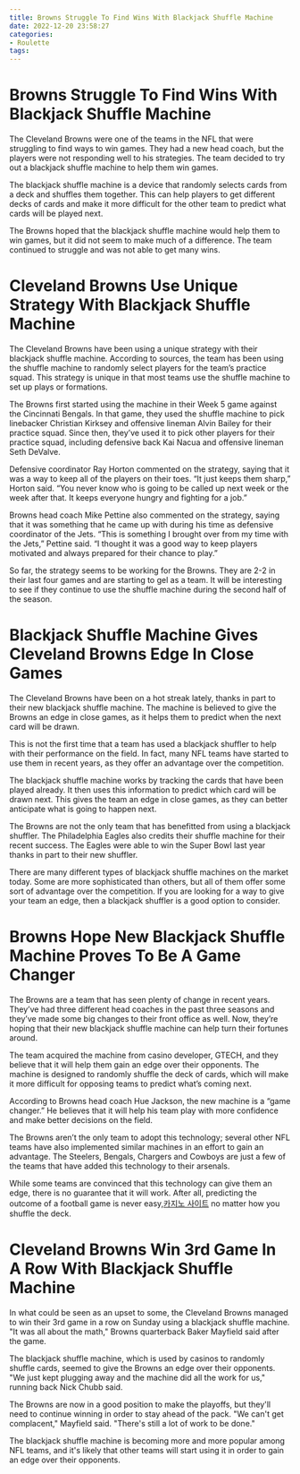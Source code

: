 ```yaml
---
title: Browns Struggle To Find Wins With Blackjack Shuffle Machine 
date: 2022-12-20 23:58:27
categories:
- Roulette
tags:
---
```



#  Browns Struggle To Find Wins With Blackjack Shuffle Machine 

The Cleveland Browns were one of the teams in the NFL that were struggling to find ways to win games. They had a new head coach, but the players were not responding well to his strategies. The team decided to try out a blackjack shuffle machine to help them win games.

The blackjack shuffle machine is a device that randomly selects cards from a deck and shuffles them together. This can help players to get different decks of cards and make it more difficult for the other team to predict what cards will be played next.

The Browns hoped that the blackjack shuffle machine would help them to win games, but it did not seem to make much of a difference. The team continued to struggle and was not able to get many wins.

#  Cleveland Browns Use Unique Strategy With Blackjack Shuffle Machine 


The Cleveland Browns have been using a unique strategy with their blackjack shuffle machine. According to sources, the team has been using the shuffle machine to randomly select players for the team’s practice squad. This strategy is unique in that most teams use the shuffle machine to set up plays or formations.

The Browns first started using the machine in their Week 5 game against the Cincinnati Bengals. In that game, they used the shuffle machine to pick linebacker Christian Kirksey and offensive lineman Alvin Bailey for their practice squad. Since then, they’ve used it to pick other players for their practice squad, including defensive back Kai Nacua and offensive lineman Seth DeValve.

Defensive coordinator Ray Horton commented on the strategy, saying that it was a way to keep all of the players on their toes. “It just keeps them sharp,” Horton said. “You never know who is going to be called up next week or the week after that. It keeps everyone hungry and fighting for a job.”

Browns head coach Mike Pettine also commented on the strategy, saying that it was something that he came up with during his time as defensive coordinator of the Jets. “This is something I brought over from my time with the Jets,” Pettine said. “I thought it was a good way to keep players motivated and always prepared for their chance to play.”

So far, the strategy seems to be working for the Browns. They are 2-2 in their last four games and are starting to gel as a team. It will be interesting to see if they continue to use the shuffle machine during the second half of the season.

#  Blackjack Shuffle Machine Gives Cleveland Browns Edge In Close Games 

The Cleveland Browns have been on a hot streak lately, thanks in part to their new blackjack shuffle machine. The machine is believed to give the Browns an edge in close games, as it helps them to predict when the next card will be drawn.

This is not the first time that a team has used a blackjack shuffler to help with their performance on the field. In fact, many NFL teams have started to use them in recent years, as they offer an advantage over the competition.

The blackjack shuffle machine works by tracking the cards that have been played already. It then uses this information to predict which card will be drawn next. This gives the team an edge in close games, as they can better anticipate what is going to happen next.

The Browns are not the only team that has benefitted from using a blackjack shuffler. The Philadelphia Eagles also credits their shuffle machine for their recent success. The Eagles were able to win the Super Bowl last year thanks in part to their new shuffler.

There are many different types of blackjack shuffle machines on the market today. Some are more sophisticated than others, but all of them offer some sort of advantage over the competition. If you are looking for a way to give your team an edge, then a blackjack shuffler is a good option to consider.

#  Browns Hope New Blackjack Shuffle Machine Proves To Be A Game Changer 

The Browns are a team that has seen plenty of change in recent years. They’ve had three different head coaches in the past three seasons and they’ve made some big changes to their front office as well. Now, they’re hoping that their new blackjack shuffle machine can help turn their fortunes around.

The team acquired the machine from casino developer, GTECH, and they believe that it will help them gain an edge over their opponents. The machine is designed to randomly shuffle the deck of cards, which will make it more difficult for opposing teams to predict what’s coming next.

According to Browns head coach Hue Jackson, the new machine is a “game changer.” He believes that it will help his team play with more confidence and make better decisions on the field.

The Browns aren’t the only team to adopt this technology; several other NFL teams have also implemented similar machines in an effort to gain an advantage. The Steelers, Bengals, Chargers and Cowboys are just a few of the teams that have added this technology to their arsenals.

While some teams are convinced that this technology can give them an edge, there is no guarantee that it will work. After all, predicting the outcome of a football game is never easy,[카지노 사이트](https://choegocasino.com/) no matter how you shuffle the deck.

#  Cleveland Browns Win 3rd Game In A Row With Blackjack Shuffle Machine

In what could be seen as an upset to some, the Cleveland Browns managed to win their 3rd game in a row on Sunday using a blackjack shuffle machine. "It was all about the math," Browns quarterback Baker Mayfield said after the game.

The blackjack shuffle machine, which is used by casinos to randomly shuffle cards, seemed to give the Browns an edge over their opponents. "We just kept plugging away and the machine did all the work for us," running back Nick Chubb said.

The Browns are now in a good position to make the playoffs, but they'll need to continue winning in order to stay ahead of the pack. "We can't get complacent," Mayfield said. "There's still a lot of work to be done."

The blackjack shuffle machine is becoming more and more popular among NFL teams, and it's likely that other teams will start using it in order to gain an edge over their opponents.